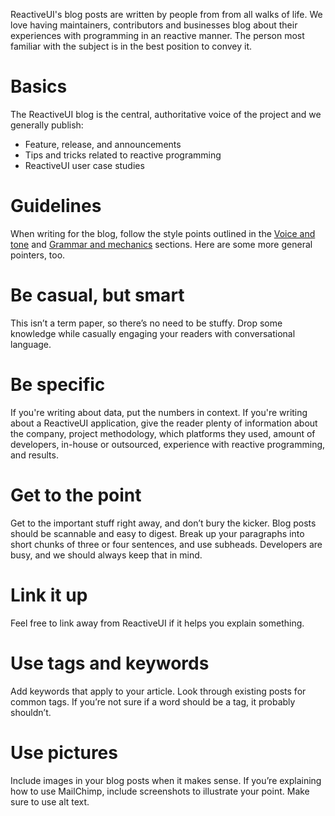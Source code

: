 ReactiveUI's blog posts are written by people from from all walks of life. We love having maintainers, contributors and businesses blog about their experiences with programming in an reactive manner. The person most familiar with the subject is in the best position to convey it. 

# Basics

The ReactiveUI blog is the central, authoritative voice of the project and we generally publish:

* Feature, release, and announcements
* Tips and tricks related to reactive programming
* ReactiveUI user case studies

# Guidelines
When writing for the blog, follow the style points outlined in the [Voice and tone](voice-and-tone) and [Grammar and mechanics](grammar-and-mechanics) sections. Here are some more general pointers, too.

# Be casual, but smart
This isn’t a term paper, so there’s no need to be stuffy. Drop some knowledge while casually engaging your readers with conversational language.

# Be specific
If you're writing about data, put the numbers in context. If you're writing about a ReactiveUI application, give the reader plenty of information about the company, project methodology, which platforms they used, amount of developers, in-house or outsourced, experience with reactive programming, and results.


# Get to the point
Get to the important stuff right away, and don’t bury the kicker. Blog posts should be scannable and easy to digest. Break up your paragraphs into short chunks of three or four sentences, and use subheads. Developers are busy, and we should always keep that in mind.

# Link it up
Feel free to link away from ReactiveUI if it helps you explain something.

# Use tags and keywords
Add keywords that apply to your article. Look through existing posts for common tags. If you’re not sure if a word should be a tag, it probably shouldn’t.

# Use pictures
Include images in your blog posts when it makes sense. If you’re explaining how to use MailChimp, include screenshots to illustrate your point. Make sure to use alt text.
